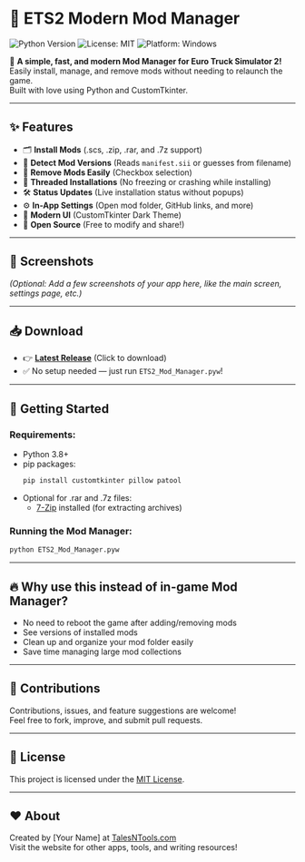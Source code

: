 # 📖 ETS2 Modern Mod Manager

![Python Version](https://img.shields.io/badge/python-3.8%2B-blue)
![License: MIT](https://img.shields.io/badge/license-MIT-green)
![Platform: Windows](https://img.shields.io/badge/platform-Windows-lightgrey)


🚛 **A simple, fast, and modern Mod Manager for Euro Truck Simulator 2!**  
Easily install, manage, and remove mods without needing to relaunch the game.  
Built with love using Python and CustomTkinter.

---

## ✨ Features
- 🗂 **Install Mods** (.scs, .zip, .rar, and .7z support)
- 🔎 **Detect Mod Versions** (Reads `manifest.sii` or guesses from filename)
- 🧹 **Remove Mods Easily** (Checkbox selection)
- 🔄 **Threaded Installations** (No freezing or crashing while installing)
- 🛠 **Status Updates** (Live installation status without popups)
- ⚙️ **In-App Settings** (Open mod folder, GitHub links, and more)
- 🎨 **Modern UI** (CustomTkinter Dark Theme)
- 🔗 **Open Source** (Free to modify and share!)

---

## 📸 Screenshots
*(Optional: Add a few screenshots of your app here, like the main screen, settings page, etc.)*

---

## 📥 Download
- 👉 **[Latest Release](https://github.com/yourrepo/releases/latest)** (Click to download)
- ✅ No setup needed — just run `ETS2_Mod_Manager.pyw`!

---

## 🚀 Getting Started

### Requirements:
- Python 3.8+
- pip packages:
  ```bash
  pip install customtkinter pillow patool
  ```
- Optional for .rar and .7z files:
  - [7-Zip](https://www.7-zip.org/) installed (for extracting archives)

### Running the Mod Manager:
```bash
python ETS2_Mod_Manager.pyw
```

---

## 🔥 Why use this instead of in-game Mod Manager?
- No need to reboot the game after adding/removing mods
- See versions of installed mods
- Clean up and organize your mod folder easily
- Save time managing large mod collections

---

## 🤝 Contributions
Contributions, issues, and feature suggestions are welcome!  
Feel free to fork, improve, and submit pull requests.

---

## 📜 License
This project is licensed under the [MIT License](https://choosealicense.com/licenses/mit/).

---

## ❤️ About
Created by [Your Name] at [TalesNTools.com](https://talesntools.com)  
Visit the website for other apps, tools, and writing resources!
